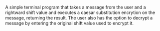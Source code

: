 A simple terminal program that takes a message from the user and a rightward shift value and executes a caesar substitution encrytion on the message, returning the result.
The user also has the option to decrypt a message by entering the original shift value used to encrypt it.
